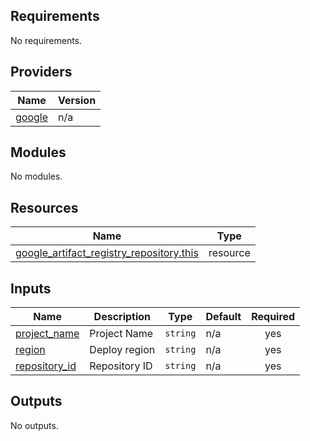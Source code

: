 <!-- BEGIN_TF_DOCS -->
## Requirements

No requirements.

## Providers

| Name | Version |
|------|---------|
| <a name="provider_google"></a> [google](#provider\_google) | n/a |

## Modules

No modules.

## Resources

| Name | Type |
|------|------|
| [google_artifact_registry_repository.this](https://registry.terraform.io/providers/hashicorp/google/latest/docs/resources/artifact_registry_repository) | resource |

## Inputs

| Name | Description | Type | Default | Required |
|------|-------------|------|---------|:--------:|
| <a name="input_project_name"></a> [project\_name](#input\_project\_name) | Project Name | `string` | n/a | yes |
| <a name="input_region"></a> [region](#input\_region) | Deploy region | `string` | n/a | yes |
| <a name="input_repository_id"></a> [repository\_id](#input\_repository\_id) | Repository ID | `string` | n/a | yes |

## Outputs

No outputs.
<!-- END_TF_DOCS -->